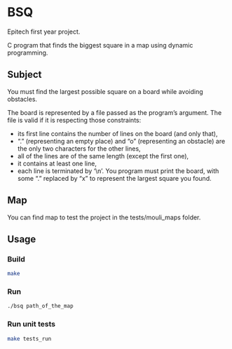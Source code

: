 
# BSQ

Epitech first year project.

C program that finds the biggest square in a map using dynamic programming.

## Subject

You must find the largest possible square on a board while avoiding obstacles.

The board is represented by a file passed as the program’s argument. 
The file is valid if it is respecting those
constraints:
- its first line contains the number of lines on the board (and only that),
- “.” (representing an empty place) and “o” (representing an obstacle) are the only two characters for the other lines,
- all of the lines are of the same length (except the first one),
- it contains at least one line,
- each line is terminated by ‘\n’.
You program must print the board, with some “.” replaced by “x” to represent the largest square you found.

## Map

You can find map to test the project in the tests/mouli_maps folder.
## Usage

### Build
```sh
make
```

### Run
```sh
./bsq path_of_the_map
```

### Run unit tests
```sh
make tests_run
```

